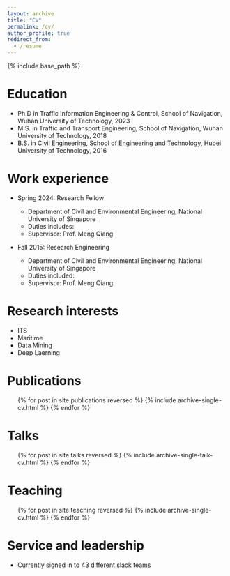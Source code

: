 ```yaml
---
layout: archive
title: "CV"
permalink: /cv/
author_profile: true
redirect_from:
  - /resume
---
```


{% include base_path %}

Education
======
* Ph.D in Traffic Information Engineering \& Control, School of Navigation, Wuhan University of Technology, 2023 
* M.S. in Traffic and Transport Engineering, School of Navigation, Wuhan University of Technology, 2018
* B.S. in Civil Engineering, School of Engineering and Technology, Hubei University of Technology, 2016

Work experience
======
* Spring 2024: Research Fellow
  * Department of Civil and Environmental Engineering, National University of Singapore
  * Duties includes: 
  * Supervisor: Prof. Meng Qiang

* Fall 2015: Research Engineering
  * Department of Civil and Environmental Engineering, National University of Singapore
  * Duties included: 
  * Supervisor: Prof. Meng Qiang


Research interests
======
* ITS
* Maritime
* Data Mining
* Deep Laerning

Publications
======
  <ul>{% for post in site.publications reversed %}
    {% include archive-single-cv.html %}
  {% endfor %}</ul>
  
Talks
======
  <ul>{% for post in site.talks reversed %}
    {% include archive-single-talk-cv.html  %}
  {% endfor %}</ul>
  
Teaching
======
  <ul>{% for post in site.teaching reversed %}
    {% include archive-single-cv.html %}
  {% endfor %}</ul>
  
Service and leadership
======
* Currently signed in to 43 different slack teams
